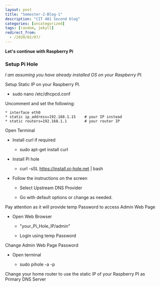 ```yaml
---
layout: post
title: "Semester-2-Blog-1"
description: "CIT 481 Second blog"
categories: [uncategorized]
tags: [random, jekyll]
redirect_from:
  - /2020/02/07/
---
```

__Let's continue with Raspberry Pi__

### Setup Pi Hole

*I am assuming you have already installed OS on your Raspberry PI.*

Setup Static IP on your Raspberry PI.

  * sudo nano /etc/dhcpcd.conf 

  Uncomment and set the following:

    * interface eth0
    * static ip_address=192.168.1.15    # your IP instead
    * static routers=192.168.1.1        # your router IP

Open Terminal

  * Install curl if required

    * sudo apt-get install curl

  * Install Pi hole

    * curl -sSL https://install.pi-hole.net \| bash

  * Follow the instructions on the screen

    * Select Upstream DNS Provider

    * Go with default options or change as needed.

  Pay attention as it will provide temp Password to access Admin Web Page

* Open Web Browser

  * "your_Pi_Hole_IP/admin"

  * Login using temp Password

Change Admin Web Page Password
  
  * Open terminal

    * sudo pihole -a -p

  Change your home router to use the static IP of your Raspberry PI as Primary DNS Server



